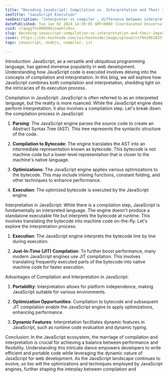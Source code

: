 ```yaml
---
title: "Decoding JavaScript: Compilation vs. Interpretation and Their Impact on Execution."
seoTitle: "JavaScript Execution"
seoDescription: "interpreter vs compiler , difference between interpreter vs compiler"
datePublished: Tue Jan 02 2024 14:39:05 GMT+0000 (Coordinated Universal Time)
cuid: clqwggfnx000b08jnawhlc0vu
slug: decoding-javascript-compilation-vs-interpretation-and-their-impact-on-execution
cover: https://cdn.hashnode.com/res/hashnode/image/upload/v1704206183374/3290b0c0-1607-472f-9ee3-e1b870b55276.jpeg
tags: javascript, nodejs, compiler, jit

---
```


Introduction: JavaScript, as a versatile and ubiquitous programming language, has gained immense popularity in web development. Understanding how JavaScript code is executed involves delving into the concepts of compilation and interpretation. In this blog, we will explore how JavaScript combines both compilation and interpretation, shedding light on the intricacies of its execution process.

Compilation in JavaScript: JavaScript is often referred to as an interpreted language, but the reality is more nuanced. While the JavaScript engine does perform interpretation, it also involves a compilation step. Let's break down the compilation process in JavaScript:

1. **Parsing**: The JavaScript engine parses the source code to create an Abstract Syntax Tree (AST). This tree represents the syntactic structure of the code.
    
2. **Compilation to Bytecode**: The engine translates the AST into an intermediate representation known as bytecode. This bytecode is not machine code but a lower-level representation that is closer to the machine's native language.
    
3. **Optimizations**: The JavaScript engine applies various optimizations to the bytecode. This may include inlining functions, constant folding, and other techniques to enhance performance.
    
4. **Execution**: The optimized bytecode is executed by the JavaScript engine.
    

Interpretation in JavaScript: While there is a compilation step, JavaScript is fundamentally an interpreted language. The engine doesn't produce a standalone executable file but interprets the bytecode at runtime. This involves translating the bytecode into machine code on-the-fly. Let's explore the interpretation process:

1. **Execution**: The JavaScript engine interprets the bytecode line by line during execution.
    
2. **Just-In-Time (JIT) Compilation**: To further boost performance, many modern JavaScript engines use JIT compilation. This involves translating frequently executed parts of the bytecode into native machine code for faster execution.
    

Advantages of Compilation and Interpretation in JavaScript:

1. **Portability**: Interpretation allows for platform independence, making JavaScript suitable for various environments.
    
2. **Optimization Opportunities**: Compilation to bytecode and subsequent JIT compilation enable the JavaScript engine to apply optimizations, enhancing performance.
    
3. **Dynamic Features**: Interpretation facilitates dynamic features in JavaScript, such as runtime code evaluation and dynamic typing.
    

Conclusion: In the JavaScript ecosystem, the marriage of compilation and interpretation is crucial for achieving a balance between performance and flexibility. Understanding this intricate dance empowers developers to write efficient and portable code while leveraging the dynamic nature of JavaScript for web development. As the JavaScript landscape continues to evolve, so too will the optimizations and techniques employed by JavaScript engines, further shaping the interplay between compilation and